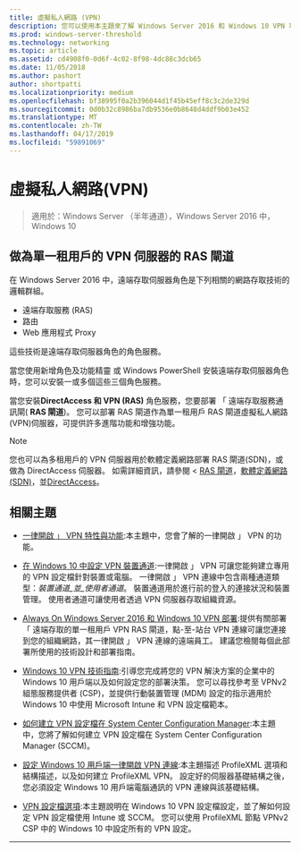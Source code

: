 ```yaml
---
title: 虛擬私人網路 (VPN)
description: 您可以使用本主題來了解 Windows Server 2016 和 Windows 10 VPN 功能和功能。
ms.prod: windows-server-threshold
ms.technology: networking
ms.topic: article
ms.assetid: cd4908f0-0d6f-4c02-8f98-4dc88c3dcb65
ms.date: 11/05/2018
ms.author: pashort
author: shortpatti
ms.localizationpriority: medium
ms.openlocfilehash: bf38995f0a2b396044d1f45b45eff8c3c2de329d
ms.sourcegitcommit: 0d0b32c8986ba7db9536e0b8648d4ddf9b03e452
ms.translationtype: MT
ms.contentlocale: zh-TW
ms.lasthandoff: 04/17/2019
ms.locfileid: "59891069"
---
```

# <a name="virtual-private-networking-vpn"></a>虛擬私人網路\(VPN\)

>適用於：Windows Server （半年通道），Windows Server 2016 中，Windows 10

## <a name="ras-gateway-as-a-single-tenant-vpn-server"></a>做為單一租用戶的 VPN 伺服器的 RAS 閘道

在 Windows Server 2016 中，遠端存取伺服器角色是下列相關的網路存取技術的邏輯群組。

- 遠端存取服務 (RAS)
- 路由
- Web 應用程式 Proxy

這些技術是遠端存取伺服器角色的角色服務。

當您使用新增角色及功能精靈 或 Windows PowerShell 安裝遠端存取伺服器角色時，您可以安裝一或多個這些三個角色服務。

當您安裝**DirectAccess 和 VPN (RAS)** 角色服務，您要部署 「 遠端存取服務通訊閘\( **RAS 閘道**\)。 您可以部署 RAS 閘道作為單一租用戶 RAS 閘道虛擬私人網路\(VPN\)伺服器，可提供許多進階功能和增強功能。

>[!NOTE]
>您也可以為多租用戶的 VPN 伺服器用於軟體定義網路部署 RAS 閘道\(SDN\)，或做為 DirectAccess 伺服器。 如需詳細資訊，請參閱 < [RAS 閘道](https://docs.microsoft.com/windows-server/remote/remote-access/ras-gateway/ras-gateway)，[軟體定義網路 (SDN)](https://docs.microsoft.com/windows-server/networking/sdn/software-defined-networking)，並[DirectAccess](https://docs.microsoft.com/windows-server/remote/remote-access/directaccess/directaccess)。

## <a name="related-topics"></a>相關主題
- [一律開啟 」 VPN 特性與功能](vpn-map-da.md):本主題中，您會了解的一律開啟 」 VPN 的功能。 

- [在 Windows 10 中設定 VPN 裝置通道](vpn-device-tunnel-config.md):一律開啟 」 VPN 可讓您能夠建立專用的 VPN 設定檔針對裝置或電腦。 一律開啟 」 VPN 連線中包含兩種通道類型：_裝置通道_並_使用者通道_。 裝置通道用於進行前的登入的連接狀況和裝置管理。 使用者通道可讓使用者透過 VPN 伺服器存取組織資源。

- [Always On Windows Server 2016 和 Windows 10 VPN 部署](always-on-vpn/deploy/always-on-vpn-deploy.md):提供有關部署 「 遠端存取的單一租用戶 VPN RAS 閘道，點\-至\-站台 VPN 連線可讓您連接到您的組織網路，其一律開啟 」 VPN 連線的遠端員工。 建議您檢閱每個此部署所使用的技術設計和部署指南。

- [Windows 10 VPN 技術指南](https://docs.microsoft.com/windows/access-protection/vpn/vpn-guide):引導您完成將您的 VPN 解決方案的企業中的 Windows 10 用戶端以及如何設定您的部署決策。 您可以尋找參考至 VPNv2 組態服務提供者 (CSP)，並提供行動裝置管理 (MDM) 設定的指示適用於 Windows 10 中使用 Microsoft Intune 和 VPN 設定檔範本。

- [如何建立 VPN 設定檔在 System Center Configuration Manager](https://docs.microsoft.com/sccm/protect/deploy-use/create-vpn-profiles):本主題中，您將了解如何建立 VPN 設定檔在 System Center Configuration Manager (SCCM)。

- [設定 Windows 10 用戶端一律開啟 VPN 連線](https://docs.microsoft.com/windows-server/remote/remote-access/vpn/always-on-vpn/deploy/vpn-deploy-client-vpn-connections):本主題描述 ProfileXML 選項和結構描述，以及如何建立 ProfileXML VPN。 設定好的伺服器基礎結構之後，您必須設定 Windows 10 用戶端電腦通訊的 VPN 連線與該基礎結構。 

- [VPN 設定檔選項](https://docs.microsoft.com/windows/access-protection/vpn/vpn-profile-options):本主題說明在 Windows 10 VPN 設定檔設定，並了解如何設定 VPN 設定檔使用 Intune 或 SCCM。 您可以使用 ProfileXML 節點 VPNv2 CSP 中的 Windows 10 中設定所有的 VPN 設定。

---
